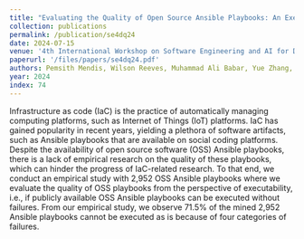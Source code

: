 ```yaml
---
title: "Evaluating the Quality of Open Source Ansible Playbooks: An Executability Perspective"
collection: publications
permalink: /publication/se4dq24
date: 2024-07-15
venue: '4th International Workshop on Software Engineering and AI for Data Quality in Cyber-Physical Systems/Internet of Things (SEA4DQ 2024) co-located with the Foundations of Software Engineering (FSE)'
paperurl: '/files/papers/se4dq24.pdf'
authors: Pemsith Mendis, Wilson Reeves, Muhammad Ali Babar, Yue Zhang, and Akond Rahman 
year: 2024
index: 74
--- 
```

Infrastructure as code (IaC) is the practice of automatically managing computing platforms, such as Internet of Things (IoT) platforms. IaC has gained popularity in recent years, yielding a plethora of software artifacts, such as Ansible playbooks that are available on social coding platforms. Despite the availability of open source software (OSS) Ansible playbooks, there is a lack of empirical research on the quality of these playbooks, which can hinder the progress of IaC-related research. To that end, we conduct an empirical study with 2,952 OSS Ansible playbooks where we evaluate the quality of OSS playbooks from the perspective of executability, i.e., if publicly available OSS Ansible playbooks can be executed without failures. From our empirical study, we observe 71.5% of the mined 2,952 Ansible playbooks cannot be executed as is because of four categories of failures.  